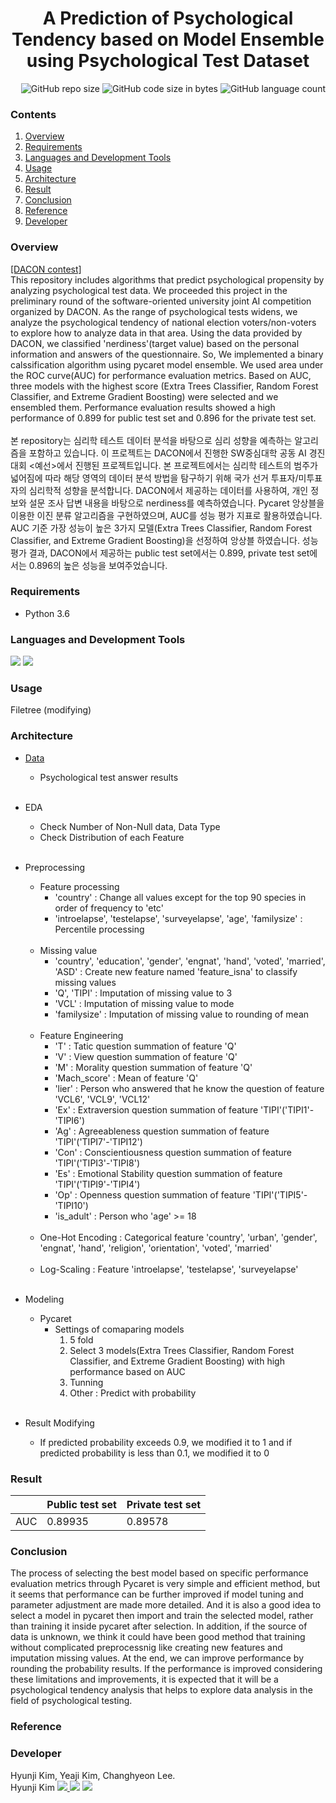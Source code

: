 # <div align=center> A Prediction of Psychological Tendency based on Model Ensemble <br/> using Psychological Test Dataset </div>

<div align=right> <img alt="GitHub repo size" src="https://img.shields.io/github/repo-size/HJK02130/A-Prediction-of-Psychological-Tendency-based-on-Model-Ensemble-using-Psychological-Test-Data?style=flat-square"> <img alt="GitHub code size in bytes" src="https://img.shields.io/github/languages/code-size/HJK02130/A-Prediction-of-Psychological-Tendency-based-on-Model-Ensemble-using-Psychological-Test-Data?style=flat-square"> <img alt="GitHub language count" src="https://img.shields.io/github/languages/count/HJK02130/A-Prediction-of-Psychological-Tendency-based-on-Model-Ensemble-using-Psychological-Test-Data?style=flat-square"> </div>


### Contents
1. [Overview](#overview)
2. [Requirements](#requirements)
3. [Languages and Development Tools](#languages-and-development-tools)
4. [Usage](#usage)
5. [Architecture](#architecture)
6. [Result](#result)
7. [Conclusion](#conclusion)
8. [Reference](#reference)
9. [Developer](#developer)


### Overview
[[DACON contest]](https://dacon.io/competitions/official/235902/overview/description)<br/>
This repository includes algorithms that predict psychological propensity by analyzing psychological test data. We proceeded this project in the preliminary round of the software-oriented university joint AI competition organized by DACON. As the range of psychological tests widens, we analyze the psychological tendency of national election voters/non-voters to explore how to analyze data in that area. Using the data provided by DACON, we classified 'nerdiness'(target value) based on the personal information and answers of the questionnaire. So, We implemented a binary calssification algorithm using pycaret model ensemble. We used area under the ROC curve(AUC) for performance evaluation metrics. Based on AUC, three models with the highest score (Extra Trees Classifier, Random Forest Classifier, and Extreme Gradient Boosting) were selected and we ensembled them. Performance evaluation results showed a high performance of 0.899 for public test set and 0.896 for the private test set.
<br/>
<br/>
본 repository는 심리학 테스트 데이터 분석을 바탕으로 심리 성향을 예측하는 알고리즘을 포함하고 있습니다. 이 프로젝트는 DACON에서 진행한 SW중심대학 공동 AI 경진대회 <예선>에서 진행된 프로젝트입니다. 본 프로젝트에서는 심리학 테스트의 범주가 넓어짐에 따라 해당 영역의 데이터 분석 방법을 탐구하기 위해 국가 선거 투표자/미투표자의 심리학적 성향을 분석합니다. DACON에서 제공하는 데이터를 사용하여, 개인 정보와 설문 조사 답변 내용을 바탕으로 nerdiness를 예측하였습니다. Pycaret 앙상블을 이용한 이진 분류 알고리즘을 구현하였으며, AUC를 성능 평가 지표로 활용하였습니다. AUC 기준 가장 성능이 높은 3가지 모델(Extra Trees Classifier, Random Forest Classifier, and Extreme Gradient Boosting)을 선정하여 앙상블 하였습니다. 성능 평가 결과, DACON에서 제공하는 public test set에서는 0.899, private test set에서는 0.896의 높은 성능을 보여주었습니다.

### Requirements
+ Python 3.6

### Languages and Development Tools
<img src="https://img.shields.io/badge/Python-3766AB?style=flat-square&logo=Python&logoColor=white"/> <img src="https://img.shields.io/badge/Google Colab-F9AB00?style=flat-square&logo=GoogleColab&logoColor=white"/>

### Usage
Filetree (modifying)

### Architecture
+ [Data](https://dacon.io/competitions/official/235902/data)
	+ Psychological test answer results
	<br/><br/>

+ EDA
	+ Check Number of Non-Null data, Data Type
	+ Check Distribution of each Feature
	<br/><br/>
	
+ Preprocessing
	+ Feature processing
		+ 'country' : Change all values except for the top 90 species in order of frequency to 'etc'
		+ 'introelapse', 'testelapse', 'surveyelapse', 'age', 'familysize' : Percentile processing
		<br/>
	+ Missing value
		+ 'country', 'education', 'gender', 'engnat', 'hand', 'voted', 'married', 'ASD' : Create new feature named 'feature_isna' to classify missing values
		+ 'Q', 'TIPI' : Imputation of missing value to 3
		+ 'VCL' : Imputation of missing value to mode
		+ 'familysize' : Imputation of missing value to rounding of mean
		<br/>
	+ Feature Engineering
		+ 'T' : Tatic question summation of feature 'Q'
		+ 'V' : View question summation of feature 'Q'
		+ 'M' : Morality question summation of feature 'Q'
		+ 'Mach_score' : Mean of feature 'Q'
		+ 'lier' : Person who answered that he know the question of feature 'VCL6', 'VCL9', 'VCL12'
		+ 'Ex' : Extraversion question summation of feature 'TIPI'('TIPI1'-'TIPI6')
		+ 'Ag' : Agreeableness question summation of feature 'TIPI'('TIPI7'-'TIPI12')
		+ 'Con' : Conscientiousness question summation of feature 'TIPI'('TIPI3'-'TIPI8')
		+ 'Es' : Emotional Stability question summation of feature 'TIPI'('TIPI9'-'TIPI4')
		+ 'Op' : Openness question summation of feature 'TIPI'('TIPI5'-'TIPI10')
		+ 'is_adult' : Person who 'age' >= 18
		<br/>
	+ One-Hot Encoding : Categorical feature 'country', 'urban', 'gender', 'engnat', 'hand', 'religion', 'orientation', 'voted', 'married'
	<br/>
	
	+ Log-Scaling : Feature 'introelapse', 'testelapse', 'surveyelapse'
	<br/><br/>
+ Modeling
	+ Pycaret
		+ Settings of comaparing models
			1. 5 fold
			2. Select 3 models(Extra Trees Classifier, Random Forest Classifier, and Extreme Gradient Boosting) with high performance based on AUC
			3. Tunning
			4. Other : Predict with probability
			<br/><br/>
+ Result Modifying
	+ If predicted probability exceeds 0.9, we modified it to 1 and if predicted probability is less than 0.1, we modified it to 0
		

### Result
||Public test set|Private test set|
|:---:|:---|:---|
|AUC|0.89935|0.89578|

### Conclusion
The process of selecting the best model based on specific performance evaluation metrics through Pycaret is very simple and efficient method, but it seems that performance can be further improved if model tuning and parameter adjustment are made more detailed. And it is also a good idea to select a model in pycaret then import and train the selected model, rather than training it inside pycaret after selection. In addition, if the source of data is unknown, we think it could have been good method that training without complicated preprocessnig like creating new features and imputation missing values. At the end, we can improve performance by rounding the probability results. If the performance is improved considering these limitations and improvements, it is expected that it will be a psychological tendency analysis that helps to explore data analysis in the field of psychological testing.

### Reference


### Developer
Hyunji Kim, Yeaji Kim, Changhyeon Lee.
<br />
Hyunji Kim <a href="mailto:hjk021@khu.ac.kr"> <img src ="https://img.shields.io/badge/Gmail-EA4335.svg?&style=flat-squar&logo=Gmail&logoColor=white"/> 
[<img src="https://img.shields.io/badge/Notion-000000?style=flat-square&logo=Notion&logoColor=white"/>](https://read-me.notion.site/Hyunji-Kim-9dbdb62cc84347feb85b3c58225bb63b)
	<a href = "https://github.com/HJK02130"> <img src ="https://img.shields.io/badge/Github-181717.svg?&style=flat-squar&logo=Github&logoColor=white"/> </a>

